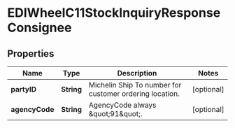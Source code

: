 

# EDIWheelC11StockInquiryResponseConsignee


## Properties

| Name | Type | Description | Notes |
|------------ | ------------- | ------------- | -------------|
|**partyID** | **String** | Michelin Ship To number for customer ordering location. |  [optional] |
|**agencyCode** | **String** | AgencyCode always \&quot;91\&quot;. |  [optional] |



